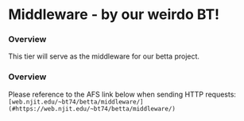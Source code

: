 # Middleware - by our weirdo BT!

### Overview
This tier will serve as the middleware for our betta project. 

### Overview
Please reference to the AFS link below when sending HTTP requests:<br>
```[web.njit.edu/~bt74/betta/middleware/](#https://web.njit.edu/~bt74/betta/middleware/) ```
